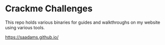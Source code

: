 # Crackme Challenges


This repo holds various binaries for guides and walkthroughs on my website using various tools.

<https://saadams.github.io/>
